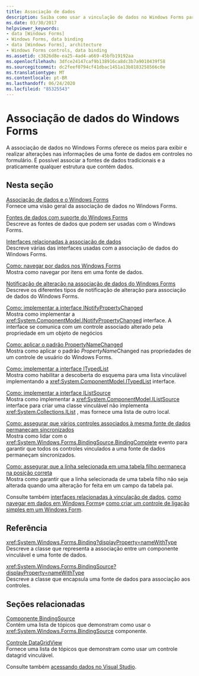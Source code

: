 ```yaml
---
title: Associação de dados
description: Saiba como usar a vinculação de dados no Windows Forms para exibir e fazer alterações em informações de uma fonte de dados em controles no formulário.
ms.date: 03/30/2017
helpviewer_keywords:
- data [Windows Forms]
- Windows Forms, data binding
- data [Windows Forms], architecture
- Windows Forms controls, data binding
ms.assetid: c3826d8e-ea25-4ad4-a669-45bfb19192aa
ms.openlocfilehash: 3dfce24147caf9b138916ca8dc3b7a9010439f58
ms.sourcegitcommit: dc2feef0794cf41dbac1451a13b8183258566c0e
ms.translationtype: MT
ms.contentlocale: pt-BR
ms.lasthandoff: 06/24/2020
ms.locfileid: "85325543"
---
```

# <a name="windows-forms-data-binding"></a>Associação de dados do Windows Forms
A associação de dados no Windows Forms oferece os meios para exibir e realizar alterações nas informações de uma fonte de dados em controles no formulário. É possível associar a fontes de dados tradicionais e a praticamente qualquer estrutura que contém dados.  
  
## <a name="in-this-section"></a>Nesta seção  
 [Associação de dados e o Windows Forms](data-binding-and-windows-forms.md)  
 Fornece uma visão geral da associação de dados no Windows Forms.  
  
 [Fontes de dados com suporte do Windows Forms](data-sources-supported-by-windows-forms.md)  
 Descreve as fontes de dados que podem ser usadas com o Windows Forms.  
  
 [Interfaces relacionadas à associação de dados](interfaces-related-to-data-binding.md)  
 Descreve várias das interfaces usadas com a associação de dados do Windows Forms.  
  
 [Como: navegar por dados nos Windows Forms](how-to-navigate-data-in-windows-forms.md)  
 Mostra como navegar por itens em uma fonte de dados.  
  
 [Notificação de alteração na associação de dados do Windows Forms](change-notification-in-windows-forms-data-binding.md)  
 Descreve os diferentes tipos de notificação de alteração para associação de dados do Windows Forms.  
  
 [Como: implementar a interface INotifyPropertyChanged](how-to-implement-the-inotifypropertychanged-interface.md)  
 Mostra como implementar a <xref:System.ComponentModel.INotifyPropertyChanged> interface. A interface se comunica com um controle associado alterado pela propriedade em um objeto de negócios  
  
 [Como: aplicar o padrão PropertyNameChanged](how-to-apply-the-propertynamechanged-pattern.md)  
 Mostra como aplicar o padrão *PropertyName*Changed nas propriedades de um controle de usuário do Windows Forms.  
  
 [Como: implementar a interface ITypedList](how-to-implement-the-itypedlist-interface.md)  
 Mostra como habilitar a descoberta do esquema para uma lista vinculável implementando a <xref:System.ComponentModel.ITypedList> interface.  
  
 [Como: implementar a interface IListSource](how-to-implement-the-ilistsource-interface.md)  
 Mostra como implementar a <xref:System.ComponentModel.IListSource> interface para criar uma classe vinculável não implementa <xref:System.Collections.IList> , mas fornece uma lista de outro local.  
  
 [Como: assegurar que vários controles associados à mesma fonte de dados permaneçam sincronizados](multiple-controls-bound-to-data-source-synchronized.md)  
 Mostra como lidar com o <xref:System.Windows.Forms.BindingSource.BindingComplete> evento para garantir que todos os controles vinculados a uma fonte de dados permaneçam sincronizados.  
  
 [Como: assegurar que a linha selecionada em uma tabela filho permaneça na posição correta](ensure-the-selected-row-in-a-child-table-correct.md)  
 Mostra como garantir que a linha selecionada de uma tabela filho não seja alterada quando uma alteração for feita em um campo da tabela pai.  
  
 Consulte também [interfaces relacionadas à vinculação de dados](interfaces-related-to-data-binding.md), [como navegar em dados em Windows Forms](how-to-navigate-data-in-windows-forms.md)e [como criar um controle de ligação simples em um Windows Form](how-to-create-a-simple-bound-control-on-a-windows-form.md).  
  
## <a name="reference"></a>Referência  
 <xref:System.Windows.Forms.Binding?displayProperty=nameWithType>  
 Descreve a classe que representa a associação entre um componente vinculável e uma fonte de dados.  
  
 <xref:System.Windows.Forms.BindingSource?displayProperty=nameWithType>  
 Descreve a classe que encapsula uma fonte de dados para associação aos controles.  
  
## <a name="related-sections"></a>Seções relacionadas  
 [Componente BindingSource](./controls/bindingsource-component.md)  
 Contém uma lista de tópicos que demonstram como usar o <xref:System.Windows.Forms.BindingSource> componente.  
  
 [Controle DataGridView](./controls/datagridview-control-windows-forms.md)  
 Fornece uma lista de tópicos que demonstram como usar um controle datagrid vinculável.  
  
 Consulte também [acessando dados no Visual Studio](/visualstudio/data-tools/accessing-data-in-visual-studio).
